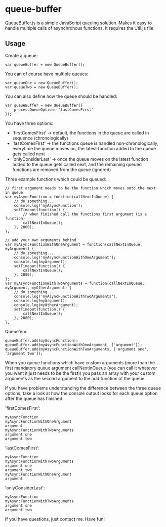 queue-buffer
============

QueueBuffer.js is a simple JavaScript queuing solution.
Makes it easy to handle multiple calls of asynchronous functions.
It requires the Util.js file.


Usage
-----

Create a queue:
	
	var queueBuffer = new QueueBuffer();

You can of course have multiple queues:

	var queueOne = new QueueBuffer();
	var queueTwo = new QueueBuffer();

You can also define how the queue should be handled:

	var queueBuffer = new QueueBuffer({
		processQueueOption: 'lastComesFirst'
	});

You have three options:
-	'firstComesFirst'		-> default, the functions in the queue are called in sequence (chronologically)
-	'lastComesFirst'		-> the functions queue is handled non-chronologically, everytime the queue moves on, the latest function added to the queue gets called next 
-	'onlyConsiderLast'		-> once the queue moves on the latest function added to the queue gets called next, and the remaining queued functions are removed from the queue (ignored)

Three example functions which could be queued:

	// first argument needs to be the function which moves onto the next in queue
	var myAsyncFunction = function(callNextInQueue) {
		// do something...
		console.log('myAsyncFunction');
		setTimeout(function() {
			// when finished call the functions first argument (is a function)
			callNextInQueue();
		}, 2000);
	};

	// add your own arguments behind
	var myAsyncFunctionWithOneArgument = function(callNextInQueue, myArgument) {
		// do something...
		console.log('myAsyncFunctionWithOneArgument');
		console.log(myArgument);
		setTimeout(function() {
			callNextInQueue();
		}, 2000);
	};
	var myAsyncFunctionWithTwoArguments = function(callNextInQueue, myArgument, myOtherArgument) {
		// do something...
		console.log('myAsyncFunctionWithTwoArguments');
		console.log(myArgument);
		console.log(myOtherArgument);
		setTimeout(function() {
			callNextInQueue();
		}, 2000);
	};

Queue'em:

	queueBuffer.add(myAsyncFunction);
	queueBuffer.add(myAsyncFunctionWithOneArgument, ['argument']);
	queueBuffer.add(myAsyncFunctionWithTwoArguments, ['argument one', 'argument two']);

When you queue functions which have custom arguments (more than the first mandatory queue argument callNextInQueue (you can call it whatever you want it just needs to be the first)) you pass an array with your custom arguments as the second argument to the add function of the queue.

If you have problems understanding the difference between the three queue options, take a look at how the console output looks for each queue option after the queue has finished:

'firstComesFirst':

	myAsyncFunction
	myAsyncFunctionWithOneArgument
	argument
	myAsyncFunctionWithTwoArguments
	argument one
	argument two

'lastComesFirst':

	myAsyncFunction
	myAsyncFunctionWithTwoArguments
	argument one
	argument two
	myAsyncFunctionWithOneArgument
	argument

'onlyConsiderLast':

	myAsyncFunction
	myAsyncFunctionWithTwoArguments
	argument one
	argument two

If you have questions, just contact me.
Have fun!